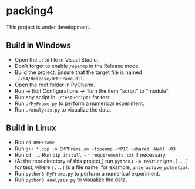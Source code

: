 # packing4
  This project is under development.

## Build in Windows
  - Open the `.sln` file in Visual Studio.
  - Don't forget to enable `/openmp` in the Release mode.
  - Build the project. Ensure that the target file is named `./x64/Release/OMPFrame.dll`.
  - Open the root folder in PyCharm.
  - Run $\to$ Edit Configurations $\to$ Turn the item "script" to "module".
  - Run any script in `./testScripts` for test.
  - Run `./MyFrame.py` to perform a numerical experiment.
  - Run `./analysis.py` to visualize the data.

## Build in Linux
  - Run `cd OMPFrame`
  - Run `g++ *.cpp -o OMPFrame.so -fopenmp -fPIC -shared -Wall -O3`
  - Run `cd ..`. Run `pip install -r requirements.txt` if necessary.
  - (At the root directory of this project,) run `python3 -m testScripts.[...]` for test, where `[...]` is a file name, for example, `interactive_potential`.
  - Run `python3 MyFrame.py`  to perform a numerical experiment.
  - Run `python3 analysis.py` to visualize the data.